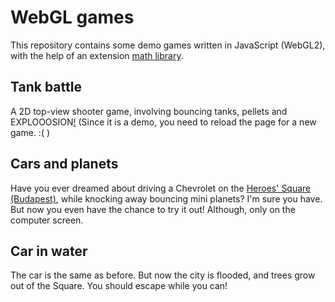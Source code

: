 
# WebGL games

This repository contains some demo games written in JavaScript (WebGL2), with the help of an extension [math library](https://github.com/szecsi/WebGLMath).

## Tank battle

A 2D top-view shooter game, involving bouncing tanks, pellets and EXPLOOOSION[!](https://www.youtube.com/watch?v=jar1LTxxAeM)
(Since it is a demo, you need to reload the page for a new game. :( )

## Cars and planets

Have you ever dreamed about driving a Chevrolet on the [Heroes' Square (Budapest)](https://en.wikipedia.org/wiki/Heroes%27_Square_(Budapest)), while knocking away bouncing mini planets?
I'm sure you have. But now you even have the chance to try it out! Although, only on the computer screen.

## Car in water

The car is the same as before. But now the city is flooded, and trees grow out of the Square. You should escape while you can!
